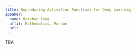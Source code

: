 ```yaml
---
title: Reproducing Activation Functions for Deep Learning
speaker: 
  name: Haizhao Yang
  affil: Mathematics, Purdue
  url: 
---
```


TBA

